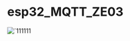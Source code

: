 # esp32_MQTT_ZE03
![`111111](https://user-images.githubusercontent.com/32832715/116361773-4ab7dd80-a83c-11eb-97f7-163ea867162b.PNG)

